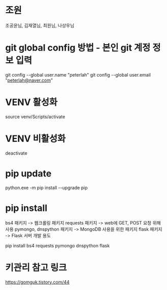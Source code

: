 # 조원
조공윤님, 김재열님, 최원님, 나상우님

# git global config 방법 - 본인 git 계정 정보 입력
git config --global user.name "peterlah"
git config --global user.email "peterlah@naver.com"

# VENV 활성화
source venv/Scripts/activate

# VENV 비활성화
deactivate

# pip update
python.exe -m pip install --upgrade pip

# pip install
bs4 패키지 -> 웹크롤링 패키지
requests 패키지 -> web에 GET, POST 요청 위해 사용
pymongo, dnspython 패키지 -> MongoDB 사용을 위한 패키지
flask 패키지 -> Flask 서버 개발 용도

pip install bs4 requests pymongo dnspython flask

# 키관리 참고 링크
https://gomguk.tistory.com/44